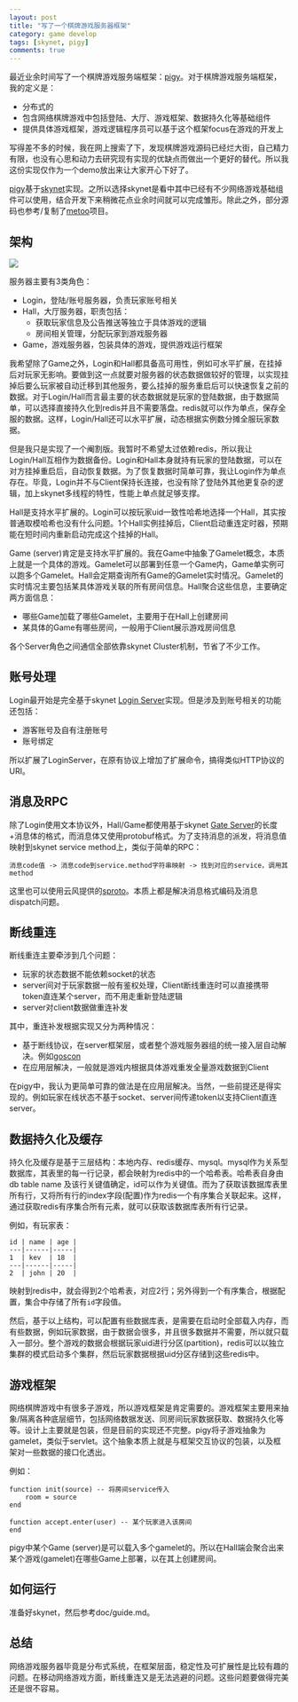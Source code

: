 ```yaml
---
layout: post
title: "写了一个棋牌游戏服务器框架"
category: game develop
tags: [skynet, pigy]
comments: true
---
```


最近业余时间写了一个棋牌游戏服务端框架：[pigy](https://github.com/kevinlynx/pigy)。对于棋牌游戏服务端框架，我的定义是：

* 分布式的
* 包含网络棋牌游戏中包括登陆、大厅、游戏框架、数据持久化等基础组件
* 提供具体游戏框架，游戏逻辑程序员可以基于这个框架focus在游戏的开发上

写得差不多的时候，我在网上搜索了下，发现棋牌游戏源码已经烂大街，自己精力有限，也没有心思和动力去研究现有实现的优缺点而做出一个更好的替代。所以我这份实现仅作为一个demo放出来让大家开心下好了。

[pigy](https://github.com/kevinlynx/pigy)基于[skynet](https://github.com/cloudwu/skynet)实现。之所以选择skynet是看中其中已经有不少网络游戏基础组件可以使用，结合开发下来稍微花点业余时间就可以完成雏形。除此之外，部分源码也参考/复制了[metoo](https://github.com/fztcjjl/metoo)项目。
<!-- more -->
## 架构

![](https://i.imgur.com/7RLkaWm.png)

服务器主要有3类角色：

* Login，登陆/账号服务器，负责玩家账号相关
* Hall，大厅服务器，职责包括：
    * 获取玩家信息及公告推送等独立于具体游戏的逻辑
    * 房间相关管理，分配玩家到游戏服务器
* Game，游戏服务器，包装具体的游戏，提供游戏运行框架

我希望除了Game之外，Login和Hall都具备高可用性，例如可水平扩展，在挂掉后对玩家无影响。要做到这一点就要对服务器的状态数据做较好的管理，以实现挂掉后要么玩家被自动迁移到其他服务，要么挂掉的服务重启后可以快速恢复之前的数据。对于Login/Hall而言最主要的状态数据就是玩家的登陆数据，由于数据简单，可以选择直接持久化到redis并且不需要落盘。redis就可以作为单点，保存全服的数据。这样，Login/Hall还可以水平扩展，动态根据实例数分摊全服玩家数据。

但是我只是实现了一个阉割版。我暂时不希望太过依赖redis，所以我让Login/Hall互相作为数据备份。Login和Hall本身就持有玩家的登陆数据，可以在对方挂掉重启后，自动恢复数据。为了恢复数据时简单可靠，我让Login作为单点存在。毕竟，Login并不与Client保持长连接，也没有除了登陆外其他更复杂的逻辑，加上skynet多线程的特性，性能上单点就足够支撑。

Hall是支持水平扩展的。Login可以按玩家uid一致性哈希地选择一个Hall，其实按普通取模哈希也没有什么问题。1个Hall实例挂掉后，Client启动重连定时器，预期能在短时间内重新启动完成这个挂掉的Hall。

Game (server)肯定是支持水平扩展的。我在Game中抽象了Gamelet概念，本质上就是一个具体的游戏。Gamelet可以部署到任意一个Game内，Game单实例可以跑多个Gamelet。Hall会定期查询所有Game的Gamelet实时情况。Gamelet的实时情况主要包括某具体游戏关联的所有房间信息。Hall聚合这些信息，主要确定两方面信息：

* 哪些Game加载了哪些Gamelet，主要用于在Hall上创建房间
* 某具体的Game有哪些房间，一般用于Client展示游戏房间信息

各个Server角色之间通信全部依靠skynet Cluster机制，节省了不少工作。

## 账号处理

Login最开始是完全基于skynet [Login Server](https://github.com/cloudwu/skynet/wiki/loginServer)实现。但是涉及到账号相关的功能还包括：

* 游客账号及自有注册账号
* 账号绑定

所以扩展了LoginServer，在原有协议上增加了扩展命令，搞得类似HTTP协议的URI。

## 消息及RPC

除了Login使用文本协议外，Hall/Game都使用基于skynet [Gate Server](https://github.com/cloudwu/skynet/wiki/GateServer)的长度+消息体的格式，而消息体又使用protobuf格式。为了支持消息的派发，将消息值映射到skynet service method上，类似于简单的RPC：

```
消息code值 -> 消息code到service.method字符串映射 -> 找到对应的service，调用其method
```

这里也可以使用云风提供的[sproto](https://github.com/cloudwu/skynet/wiki/Sproto)。本质上都是解决消息格式编码及消息dispatch问题。

## 断线重连

断线重连主要牵涉到几个问题：

* 玩家的状态数据不能依赖socket的状态
* server间对于玩家数据一般有鉴权处理，Client断线重连时可以直接携带token直连某个server，而不用走重新登陆逻辑
* server对client数据做重连补发

其中，重连补发根据实现又分为两种情况：

* 基于断线协议，在server框架层，或者整个游戏服务器组的统一接入层自动解决。例如[goscon](https://github.com/ejoy/goscon)
* 在应用层解决，一般就是游戏内根据具体游戏重发全量游戏数据到Client

在pigy中，我认为更简单可靠的做法是在应用层解决。当然，一些前提还是得实现的。例如玩家在线状态不基于socket、server间传递token以支持Client直连server。

## 数据持久化及缓存

持久化及缓存是基于三层结构：本地内存、redis缓存、mysql。mysql作为关系型数据库，其表里的每一行记录，都会映射为redis中的一个哈希表。哈希表自身由db table name 及该行关键值确定，id可以作为关键值。而为了获取该数据库表里所有行，又将所有行的index字段(配置)作为redis一个有序集合关联起来。这样，通过获取redis有序集合所有元素，就可以获取该数据库表所有行记录。

例如，有玩家表：

```
id | name | age |
---|------|-----|
1  | kev  | 18  |
---|------|-----|
2  | john | 20  |

```

映射到redis中，就会得到2个哈希表，对应2行；另外得到一个有序集合，根据配置，集合中存储了所有`id`字段值。

然后，基于以上结构，可以配置有些数据库表，是需要在启动时全部载入内存，而有些数据，例如玩家数据，由于数据会很多，并且很多数据并不需要，所以就只载入一部分。整个游戏的数据会根据玩家uid进行分区(partition)，redis可以以独立集群的模式启动多个集群，然后玩家数据根据uid分区存储到这些redis中。

## 游戏框架

网络棋牌游戏中有很多子游戏，所以游戏框架是肯定需要的。游戏框架主要用来抽象/隔离各种底层细节，包括网络数据发送、同房间玩家数据获取、数据持久化等等。设计上主要就是包装，但是目前的实现还不完整。pigy将子游戏抽象为gamelet，类似于servlet。这个抽象本质上就是与框架交互协议的包装，以及框架对一些数据的接口化透出。

例如：

```
function init(source) -- 将房间service传入
    room = source
end

function accept.enter(user) -- 某个玩家进入该房间
end
```

pigy中某个Game (server)是可以载入多个gamelet的。所以在Hall端会聚合出来某个游戏(gamelet)在哪些Game上部署，以在其上创建房间。

## 如何运行

准备好skynet，然后参考doc/guide.md。

## 总结

网络游戏服务器毕竟是分布式系统，在框架层面，稳定性及可扩展性是比较有趣的问题。在移动网络游戏方面，断线重连又是无法逃避的问题。这些问题要做得完美还是很不容易。


